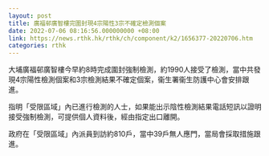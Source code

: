 ```yaml
---
layout: post
title: 廣福邨廣智樓完圍封現4宗陽性3宗不確定檢測個案
date: 2022-07-06 08:16:56.000000000 +08:00
link: https://news.rthk.hk/rthk/ch/component/k2/1656377-20220706.htm
categories: rthk
---
```


大埔廣福邨廣智樓今早約8時完成圍封強制檢測，約1990人接受了檢測，當中共發現4宗陽性檢測個案和3宗檢測結果不確定個案，衞生署衞生防護中心會安排跟進。

指明「受限區域」內已進行檢測的人士，如果能出示陰性檢測結果電話短訊以證明接受強制檢測，可提供個人資料後，經由指定出口離開。
 
政府在「受限區域」內派員到訪約810戶，當中39戶無人應門，當局會採取措施跟進。
